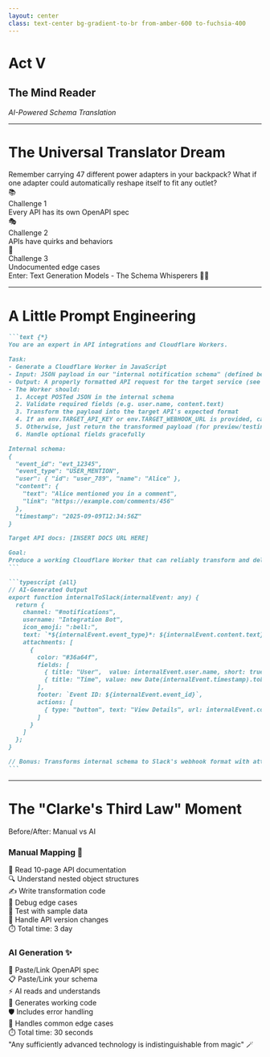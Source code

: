 ```yaml
---
layout: center
class: text-center bg-gradient-to-br from-amber-600 to-fuchsia-400
---
```


# Act V

## The Mind Reader

_AI-Powered Schema Translation_

<!-- speaker:
"Act Five: The Mind Reader."
Now we're going to see how AI can write these adapters for us automatically.
Tone: Excitement about AI augmentation.
Transition: "Remember carrying 47 adapters? What if one could reshape itself..."
-->

---

# The Universal Translator Dream

<div class="mb-8 font-bold">Remember carrying 47 different power adapters in your backpack? What if one adapter could automatically reshape itself to fit any outlet?</div>

<div class="grid grid-cols-3 gap-6 mb-8">

<div v-click="1" class="p-4 bg-red-100 dark:bg-rose-500 rounded-lg text-center">
<div class="text-2xl mb-2">📚</div>
<div class="font-bold">Challenge 1</div>
<div class="text-sm">Every API has its own OpenAPI spec</div>
</div>

<div v-click="2" class="p-4 bg-indigo-100 dark:bg-indigo-500 rounded-lg text-center">
<div class="text-2xl mb-2">🎭</div>
<div class="font-bold">Challenge 2</div>
<div class="text-sm">APIs have quirks and behaviors</div>
</div>

<div v-click="3" class="p-4 bg-violet-100 dark:bg-violet-500 rounded-lg text-center">
<div class="text-2xl mb-2">👻</div>
<div class="font-bold">Challenge 3</div>
<div class="text-sm">Undocumented edge cases</div>
</div>

</div>

<v-click at="4">

<div class="text-center text-xl">
Enter: <span class="font-bold text-2xl">Text Generation Models - The Schema Whisperers</span> 🧙‍♂️
</div>

</v-click>

<!-- speaker:
"Remember traveling internationally with 47 different power adapters? You're standing in a Tokyo hotel room at 2am, desperately trying to find the right adapter so you can charge your laptop for tomorrow's presentation."
"That's what writing API integrations feels like. Every API is a different country with a different outlet shape."
Walk through the three challenges: "Challenge 1: Every API has its own OpenAPI spec — sometimes 500 pages long. Challenge 2: APIs have quirks. Slack's 'blocks' API is completely different from their 'attachments' API, which is deprecated but still widely used. Challenge 3: Undocumented edge cases. Like when Salesforce silently truncates field names to 40 characters, but only in production, not in their sandbox."
"I've spent weeks of my career just reading API documentation. Weeks."
Pause: "Enter: Text Generation Models — The Schema Whisperers."
"And I want to be clear — this isn't hype. This is where AI stops being a buzzword and starts being incredibly useful."
Tone: Setting up AI as the practical solution to a real problem.
Transition: "Let me show you how simple this actually is..."
-->

---

# A Little Prompt Engineering

<div class="ai-codegen">

````md magic-move {lines: true}{maxHeight:'400px'}
```text {*}
You are an expert in API integrations and Cloudflare Workers.

Task:
- Generate a Cloudflare Worker in JavaScript
- Input: JSON payload in our "internal notification schema" (defined below)
- Output: A properly formatted API request for the target service (see docs link below)
- The Worker should:
  1. Accept POSTed JSON in the internal schema
  2. Validate required fields (e.g. user.name, content.text)
  3. Transform the payload into the target API's expected format
  4. If an env.TARGET_API_KEY or env.TARGET_WEBHOOK_URL is provided, call the target API
  5. Otherwise, just return the transformed payload (for preview/testing)
  6. Handle optional fields gracefully

Internal schema:
{
  "event_id": "evt_12345",
  "event_type": "USER_MENTION",
  "user": { "id": "user_789", "name": "Alice" },
  "content": {
    "text": "Alice mentioned you in a comment",
    "link": "https://example.com/comments/456"
  },
  "timestamp": "2025-09-09T12:34:56Z"
}

Target API docs: [INSERT DOCS URL HERE]

Goal:
Produce a working Cloudflare Worker that can reliably transform and deliver notifications from our schema into the target service's API.
```

```typescript {all}
// AI-Generated Output
export function internalToSlack(internalEvent: any) {
  return {
    channel: "#notifications",
    username: "Integration Bot",
    icon_emoji: ":bell:",
    text: `*${internalEvent.event_type}*: ${internalEvent.content.text}`,
    attachments: [
      {
        color: "#36a64f",
        fields: [
          { title: "User",  value: internalEvent.user.name, short: true  },
          { title: "Time", value: new Date(internalEvent.timestamp).toLocaleString(), short: true }
        ],
        footer: `Event ID: ${internalEvent.event_id}`,
        actions: [
          { type: "button", text: "View Details", url: internalEvent.content.link }
        ]
      }
    ]
  };
}

// Bonus: Transforms internal schema to Slack's webhook format with attachments!
```
````

</div>

<!-- speaker:
"A little prompt engineering. And I do mean 'little'."
Read the prompt slowly: "You are an expert in API integrations and Cloudflare Workers. Task: Generate a Worker that transforms from our internal schema to the target API's format."
"That's it. No complex prompt. No chain-of-thought reasoning. Just: here's my schema, here's their docs, write the code."
Point to the internal schema: "This is what our app produces. Simple notification format. User, content, timestamp."
"And we give the AI a link to Slack's documentation. That 500-page documentation we talked about? The AI reads it. All of it. In seconds."
Show the generated output: "And look what it produces. Perfect Slack webhook format. Attachments with color coding. Fields for user and time. Footer with the event ID. Even includes action buttons."
"But here's what blows my mind..." Pause for effect: "I didn't ask it to include attachments. I didn't ask for color coding. I didn't specify action buttons."
"The AI read Slack's docs, understood the best practices, and generated code that follows them. It's not just translating fields — it's understanding intent."
Tone: This is legitimately impressive, not hype.
Transition: "Let's talk about what this actually means in practice..."
-->

---

# The "Clarke's Third Law" Moment

<div class="text-center mb-8">

<div class="text-2xl mb-6 font-bold">Before/After: Manual vs AI</div>

</div>

<div class="grid grid-cols-2 gap-8">

<div class="p-6 bg-rose-100 dark:bg-rose-600 rounded-lg">

### **Manual Mapping** 😤

<div class="space-y-3 mt-4 text-sm">
<div>📖 Read 10-page API documentation</div>
<div>🔍 Understand nested object structures</div>
<div>✍️ Write transformation code</div>
<div>🐛 Debug edge cases</div>
<div>🧪 Test with sample data</div>
<div>🔄 Handle API version changes</div>
<div>⏱️ <span class="font-bold">Total time:</span> 3 day</div>
</div>

</div>

<div class="p-6 bg-green-100 dark:bg-emerald-600 rounded-lg">

### **AI Generation** ✨

<div class="space-y-3 mt-4 text-sm">
<div>🤖 Paste/Link OpenAPI spec</div>
<div>📋 Paste/Link your schema</div>
<div>⚡ AI reads and understands</div>
<div>🎯 Generates working code</div>
<div>🛡️ Includes error handling</div>
<div>🔮 Handles common edge cases</div>
<div>⏱️ <span class="font-bold">Total time:</span> 30 seconds</div>
</div>

</div>

</div>

<v-click>

<div class="text-center mt-8 text-2xl">
<span class="font-bold">"Any sufficiently advanced technology is indistinguishable from magic"</span> 🪄
</div>

</v-click>

<!-- speaker:
"Before/After: Manual vs AI. Let's be honest about what the old way actually looked like."
Manual: "Day 1: Read the 10-page API documentation. Day 2: Realize there's a 40-page 'Advanced Concepts' guide you also need. Day 3: Actually write the code. Day 4: Debug why nested objects aren't serializing correctly. Day 5: Discover that their example in the docs has a typo and has been wrong for 2 years."
"I'm not exaggerating. I've had this exact experience with a major payment provider. Their docs had a typo in the authentication example. For 2 years. Thousands of developers copy-pasted broken code."
AI: "30 seconds. Paste the OpenAPI spec. Paste your schema. Hit generate. Working code. With error handling. With edge cases covered."
"And here's the kicker: the AI doesn't copy-paste the typo. It understands what the code is trying to do and generates the correct version."
Read Clarke's Third Law slowly: "Any sufficiently advanced technology is indistinguishable from magic."
"I want to be clear — I'm not saying AI is perfect. But for this specific task? Reading documentation and generating adapter code? It's transformative."
"The time savings are real. 3 days → 30 seconds is a 600x productivity gain. That's not incremental improvement. That's a fundamental shift."
Tone: Genuine awe, but grounded in practical experience.
Transition: "But the real magic isn't speed. It's the network effects that happen when everyone can generate adapters..."
-->
